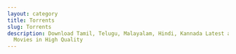 ```yaml
---
layout: category
title: Torrents
slug: Torrents
description: Download Tamil, Telugu, Malayalam, Hindi, Kannada Latest and Old
  Movies in High Quality
---
```

